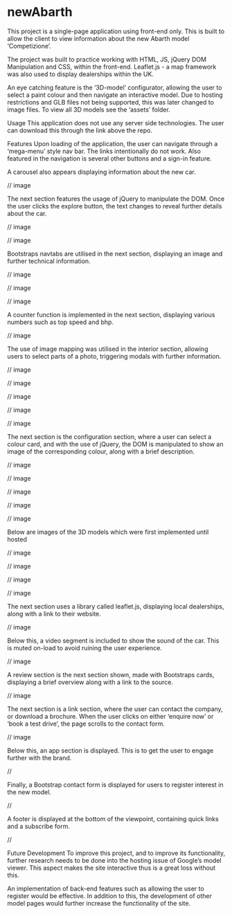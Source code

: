 # newAbarth


This project is a single-page application using front-end only. This is built to allow the client to view information about the new Abarth model ‘Competizione’. 

The project was built to practice working with HTML, JS, jQuery DOM Manipulation and CSS, within the front-end. Leaflet.js - a map framework was also used to display dealerships within the UK.

An eye catching feature is the ‘3D-model’ configurator, allowing the user to select a paint colour and then navigate an interactive model. Due to hosting restrictions and GLB files not being supported, this was later changed to image files. To view all 3D models see the ‘assets’ folder.

Usage
This application does not use any server side technologies. The user can download this through the link above the repo.

Features
Upon loading of the application, the user can navigate through a ‘mega-menu’ style nav bar. The links intentionally do not work. Also featured in the navigation is several other buttons and a sign-in feature. 

A carousel also appears displaying information about the new car.

// image 

The next section features the usage of jQuery to manipulate the DOM. Once the user clicks the explore button, the text changes to reveal further details about the car.

// image 

// image 

Bootstraps navtabs are utilised in the next section, displaying an image and further technical information.

// image 

// image

// image 

A counter function is implemented in the next section, displaying various numbers such as top speed and bhp.

// image 

The use of image mapping was utilised in the interior section, allowing users to select parts of a photo, triggering modals with further information.

// image

// image 

// image

// image

// image 

The next section is the configuration section, where a user can select a colour card, and with the use of jQuery, the DOM is manipulated to show an image of the corresponding colour, along with a brief description. 

// image 

// image 

// image

// image 

// image 

Below are images of the 3D models which were first implemented until hosted 

// image 

// image

// image 

// image 

The next section uses a library called leaflet.js, displaying local dealerships, along with a link to their website.

// image 

Below this, a video segment is included to show the sound of the car. This is muted on-load to avoid ruining the user experience. 

// image 

A review section is the next section shown, made with Bootstraps cards, displaying a brief overview along with a link to the source.

// image 

The next section is a link section, where the user can contact the company, or download a brochure. When the user clicks on either ‘enquire now’ or ‘book a test drive’, the page scrolls to the contact form.

// image 

Below this, an app section is displayed. This is to get the user to engage further with the brand.

//

Finally, a Bootstrap contact form is displayed for users to register interest in the new model.

//

A footer is displayed at the bottom of the viewpoint, containing quick links and a subscribe form.

//

Future Development 
To improve this project, and to improve its functionality, further research needs to be done into the hosting issue of Google’s model viewer. This aspect makes the site interactive thus is a great loss without this.

An implementation of back-end features such as allowing the user to register would be effective. In addition to this, the development of other model pages would further increase the functionality of the site.
